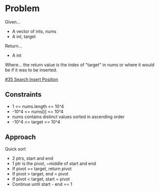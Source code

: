 
# Problem
Given...
- A vector of ints, nums
- A int, target

Return...
- A int

Where...
the return value is the index of "target" in nums or where it would be if it 
was to be inserted.

[#35 Search Insert Position](https://leetcode.com/problems/search-insert-position/description/)

## Constraints
- 1 <= nums.length <= 10^4
- -10^4 <= nums\[i] <= 10^4
- nums contains distinct values sorted in ascending order
- -10^4 <= target <= 10^4

## Approach
Quick sort
- 2 ptrs, start and end
- 1 ptr is the pivot, ~middle of start and end
- If pivot == target, return pivot
- If pivot > target, end = pivot
- If pivot < target, start = pivot
- Continue until start - end == 1
